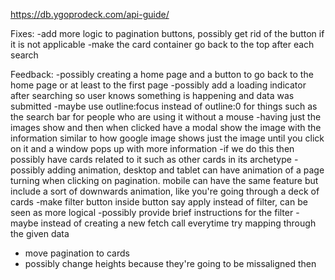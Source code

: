https://db.ygoprodeck.com/api-guide/
<!-- 
Potential Upgrades:
- After the race is selected, if the race is a monster, 'show select a monster card type'
- Add the ability to select a card and display more info
- Possibly add their pagination (&num=30&offset=0)
-Add a clear filter option -->

Fixes:
-add more logic to pagination buttons, possibly get rid of the button if it is not applicable
-make the card container go back to the top after each search
<!-- -in modal, if filter is '-' then it will result in card not found page. it also means we won't be able to use the search bar. Maybe add a clear filter button -->
<!-- -Add a pointer cursor for the buttons -->
<!-- -differientiate between close and filter button in the filter modal. possibly replace the close button with an 'X' on the top right or make the 'filter' button stand out more as the primary action -->
<!-- - add padding left to modal desktop -->
<!-- - add filter button on modal -->
<!-- - Go to top of the page when next page -->
<!-- - increase paddings on container on mobile -->
<!-- - increase paddings on description on mobile -->
<!-- - style search and pagination -->
<!-- - uneven number of cards -->
<!-- added favicons and stuff -->
<!-- - disable body scroll when modal open UNFIXED -->
<!-- - Fix bug when typping gibberish -->
<!-- -move pagination to the cards -->


Feedback:
-possibly creating a home page and a button to go back to the home page or at least to the first page
-possibly add a loading indicator after searching so user knows something is happening and data was submitted
-maybe use outline:focus instead of outline:0 for things such as the search bar for people who are using it without a mouse
-having just the images show and then when clicked have a modal show the image with the information similar to how google image shows just the image until you click on it and a window pops up with more information
    -if we do this then possibly have cards related to it such as other cards in its archetype
-possibly adding animation, desktop and tablet can have animation of a page turning when clicking on pagination. mobile can have the same feature but include a sort of downwards animation, like you're going through a deck of cards
-make filter button inside button say apply instead of filter, can be seen as more logical
-possibly provide brief instructions for the filter
-maybe instead of creating a new fetch call everytime try mapping through the given data 
- move pagination to cards
- possibly change heights because they're going to be missaligned then